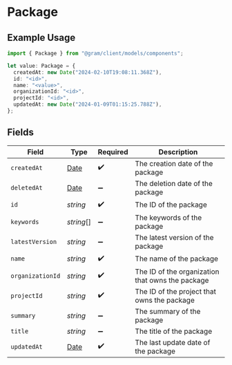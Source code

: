 # Package

## Example Usage

```typescript
import { Package } from "@gram/client/models/components";

let value: Package = {
  createdAt: new Date("2024-02-10T19:08:11.368Z"),
  id: "<id>",
  name: "<value>",
  organizationId: "<id>",
  projectId: "<id>",
  updatedAt: new Date("2024-01-09T01:15:25.788Z"),
};
```

## Fields

| Field                                                                                         | Type                                                                                          | Required                                                                                      | Description                                                                                   |
| --------------------------------------------------------------------------------------------- | --------------------------------------------------------------------------------------------- | --------------------------------------------------------------------------------------------- | --------------------------------------------------------------------------------------------- |
| `createdAt`                                                                                   | [Date](https://developer.mozilla.org/en-US/docs/Web/JavaScript/Reference/Global_Objects/Date) | :heavy_check_mark:                                                                            | The creation date of the package                                                              |
| `deletedAt`                                                                                   | [Date](https://developer.mozilla.org/en-US/docs/Web/JavaScript/Reference/Global_Objects/Date) | :heavy_minus_sign:                                                                            | The deletion date of the package                                                              |
| `id`                                                                                          | *string*                                                                                      | :heavy_check_mark:                                                                            | The ID of the package                                                                         |
| `keywords`                                                                                    | *string*[]                                                                                    | :heavy_minus_sign:                                                                            | The keywords of the package                                                                   |
| `latestVersion`                                                                               | *string*                                                                                      | :heavy_minus_sign:                                                                            | The latest version of the package                                                             |
| `name`                                                                                        | *string*                                                                                      | :heavy_check_mark:                                                                            | The name of the package                                                                       |
| `organizationId`                                                                              | *string*                                                                                      | :heavy_check_mark:                                                                            | The ID of the organization that owns the package                                              |
| `projectId`                                                                                   | *string*                                                                                      | :heavy_check_mark:                                                                            | The ID of the project that owns the package                                                   |
| `summary`                                                                                     | *string*                                                                                      | :heavy_minus_sign:                                                                            | The summary of the package                                                                    |
| `title`                                                                                       | *string*                                                                                      | :heavy_minus_sign:                                                                            | The title of the package                                                                      |
| `updatedAt`                                                                                   | [Date](https://developer.mozilla.org/en-US/docs/Web/JavaScript/Reference/Global_Objects/Date) | :heavy_check_mark:                                                                            | The last update date of the package                                                           |